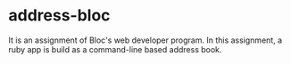 # address-bloc

It is an assignment of Bloc's web developer program. In this assignment, a ruby app is build as a command-line based address book.
